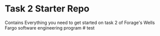 # Task 2 Starter Repo
Contains Everything you need to get started on task 2 of Forage's Wells Fargo software engineering program
#   t e s t  
 